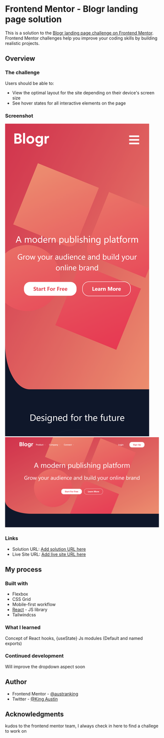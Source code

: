 # Frontend Mentor - Blogr landing page solution

This is a solution to the [Blogr landing page challenge on Frontend Mentor](https://www.frontendmentor.io/challenges/blogr-landing-page-EX2RLAApP). Frontend Mentor challenges help you improve your coding skills by building realistic projects.

## Overview

### The challenge

Users should be able to:

- View the optimal layout for the site depending on their device's screen size
- See hover states for all interactive elements on the page

### Screenshot

![](./screenshot.png)
![](./screenshot2.png)

### Links

- Solution URL: [Add solution URL here](https://github.com/Ausranking/Blogr-tech.git)
- Live Site URL: [Add live site URL here](https://blogr-tech.vercel.app/)

## My process

### Built with

- Flexbox
- CSS Grid
- Mobile-first workflow
- [React](https://reactjs.org/) - JS library
- Tailwindcss

### What I learned

Concept of React hooks, {useState} 
Js modules (Default and named exports)

### Continued development

Will improve the dropdown aspect soon

## Author

- Frontend Mentor - [@austranking](https://www.frontendmentor.io/profile/austranking)
- Twitter - [@King Austin](https://www.twitter.com/_kingaustinn_)

## Acknowledgments

kudos to the frontend mentor team, I always check in here to find a challege to work on
